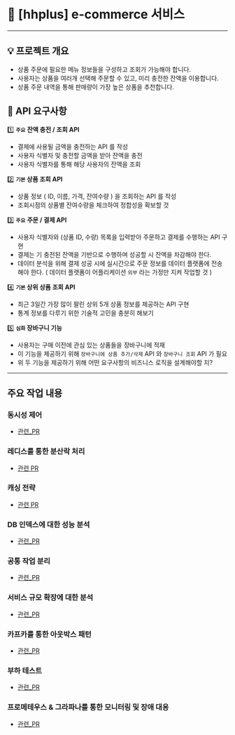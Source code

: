 # 🛒 [hhplus] e-commerce 서비스

---
## 💡 프로젝트 개요
- 상품 주문에 필요한 메뉴 정보들을 구성하고 조회가 가능해야 합니다.
- 사용자는 상품을 여러개 선택해 주문할 수 있고, 미리 충전한 잔액을 이용합니다.
- 상품 주문 내역을 통해 판매량이 가장 높은 상품을 추천합니다.

## 🔧 API 요구사항
1️⃣ **`주요`** **잔액 충전 / 조회 API**
- 결제에 사용될 금액을 충전하는 API 를 작성
- 사용자 식별자 및 충전할 금액을 받아 잔액을 충전
- 사용자 식별자를 통해 해당 사용자의 잔액을 조회

2️⃣ **`기본` 상품 조회 API**
- 상품 정보 ( ID, 이름, 가격, 잔여수량 ) 을 조회하는 API 를 작성
- 조회시점의 상품별 잔여수량을 체크하여 정합성을 확보할 것

3️⃣ **`주요`** **주문 / 결제 API**
- 사용자 식별자와 (상품 ID, 수량) 목록을 입력받아 주문하고 결제를 수행하는 API 구현
- 결제는 기 충전된 잔액을 기반으로 수행하며 성공할 시 잔액을 차감해야 한다.
- 데이터 분석을 위해 결제 성공 시에 실시간으로 주문 정보를 데이터 플랫폼에 전송해야 한다.
  ( 데이터 플랫폼이 어플리케이션 `외부` 라는 가정만 지켜 작업할 것 )

4️⃣ **`기본` 상위 상품 조회 API**
- 최근 3일간 가장 많이 팔린 상위 5개 상품 정보를 제공하는 API 구현
- 통계 정보를 다루기 위한 기술적 고민을 충분히 해보기

5️⃣ **`심화` 장바구니 기능**
- 사용자는 구매 이전에 관심 있는 상품들을 장바구니에 적재
- 이 기능을 제공하기 위해 `장바구니에 상품 추가/삭제` API 와 `장바구니 조회` API 가 필요
- 위 두 기능을 제공하기 위해 어떤 요구사항의 비즈니스 로직을 설계해야할 지?

---

## 주요 작업 내용

### 동시성 제어
- [관련_PR](https://github.com/jaydenchuljinlee/hhplus-ecommerce/pull/6)

### 레디스를 통한 분산락 처리
- [관련 PR](https://github.com/jaydenchuljinlee/hhplus-ecommerce/pull/9)

### 캐싱 전략
- [관련 PR](https://github.com/jaydenchuljinlee/hhplus-ecommerce/pull/11)

### DB 인덱스에 대한 성능 분석
- [관련_PR](https://github.com/jaydenchuljinlee/hhplus-ecommerce/pull/12)

### 공통 작업 분리
- [관련_PR](https://github.com/jaydenchuljinlee/hhplus-ecommerce/pull/5)

### 서비스 규모 확장에 대한 분석
- [관련_PR](https://github.com/jaydenchuljinlee/hhplus-ecommerce/pull/13)

### 카프카를 통한 아웃박스 패턴
- [관련_PR](https://github.com/jaydenchuljinlee/hhplus-ecommerce/pull/15)

### 부하 테스트
- [관련_PR](https://github.com/jaydenchuljinlee/hhplus-ecommerce/pull/23)

### 프로메테우스 & 그라파나를 통한 모니터링 및 장애 대응
- [관련_PR](https://github.com/jaydenchuljinlee/hhplus-ecommerce/pull/24)

